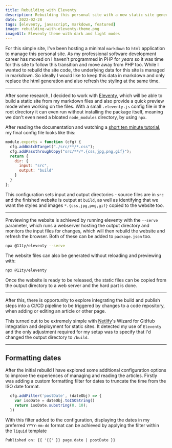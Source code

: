 ```yaml
---
title: Rebuilding with Eleventy
description: Rebuilding this personal site with a new static site generator
date: 2022-02-28
tags: [eleventy, javascript, markdown, featured]
image: rebuilding-with-eleventy-theme.png
imageAlt: Eleventy theme with dark and light modes
---
```

For this simple site, I've been hosting a minimal `markdown` to `html` application to manage this personal site. As my professional software development career has moved on I haven't programmed in PHP for _years_ so it was time for this site to follow this transition and move away from PHP too. While I wanted to rebuild the site code, the underlying data for this site is managed in markdown. So ideally I would like to keep this data in markdown and only replace the html generation and also refresh the styling at the same time.

---

After some research, I decided to work with [Eleventy](https://www.11ty.dev/), which will be able to build a static site from my markdown files and also provide a quick preview mode when working on the files. With a small `.eleventy.js` config file in the root directory it can even run without installing the package itself, meaning we don't even need a bloated `node_modules` directory, by using `npx`.

After reading the documentation and watching a [short ten minute tutorial](https://www.youtube.com/watch?v=p81J7G1qFAM), my final config file looks like this:

```js
module.exports = function (cfg) {
  cfg.addWatchTarget("./src/**/*.css");
  cfg.addPassthroughCopy("src/**/*.{css,jpg,png,gif}");
  return {
    dir: {
      input: "src",
      output: "build"
    }
  }
};
```

This configuration sets input and output directories - source files are in `src` and the finished website is output at `build`, as well as identifying that we want the styles and images `*.{css,jpg,png,gif}` copied to the website too.

---

Previewing the website is achieved by running eleventy with the `--serve` parameter, which runs a webserver hosting the output directory and monitors the input files for changes, which will then rebuild the website and refresh the browser. Both of these can be added to `package.json` too.

```bash
npx @11ty/eleventy --serve
```

The website files can also be generated without reloading and previewing with:

```bash
npx @11ty/eleventy
```

Once the website is ready to be released, the static files can be copied from the output directory to a web server and the hard part is done.

---

After this, there is opportunity to explore integrating the build and publish steps into a CI/CD pipeline to be triggered by changes to a code repository, when adding or editing an article or other page.

This turned out to be extremely simple with [Netlify]([n](https://www.netlify.com/))'s Wizard for GitHub integration and deployment for static sites. It detected my use of `Eleventy` and the only adjustment required for my setup was to specify that I'd changed the output directory to `/build`.

---

## Formatting dates

After the initial rebuild I have explored some additional configuration options to improve the experiences of managing and reading the articles. Firstly was adding a custom formatting filter for dates to truncate the time from the ISO date format.

```js
  cfg.addFilter('postDate', (dateObj) => {
    var isoDate = dateObj.toISOString()
    return isoDate.substring(0, 10);
  })
```

With this filter added to the configuration, displaying the dates in my preferred `YYYY-mm-dd` format can be achieved by applying the filter within the `liquid` template

```liquid
Published on: {{ '{{' }} page.date | postDate }}
```
